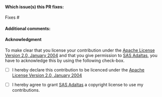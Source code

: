 <!--  Thank you for sending a pull request! Please make sure:

1. Your PR fixes a referenced issue, please create one if no issue applies to your PR.
2. The issue number is referenced in the branch name.
-->

#### Which issue(s) this PR fixes:

<!--
Example: "Fixes #(issue number)" or "Fixes (link of issue)".
-->

Fixes #

#### Additional comments:

<!--
Example: `"I was not sure if it is the right way to do but..."
-->

#### Acknowledgment

To make clear that you license your contribution under the [Apache License Version 2.0, January 2004](http://www.apache.org/licenses/LICENSE-2.0) and that you give permission to [SAS Adaltas](https://www.adaltas.com/), you have to acknowledge this by using the following check-box.

- [ ] I hereby declare this contribution to be licenced under the [Apache License Version 2.0, January 2004](http://www.apache.org/licenses/LICENSE-2.0)

- [ ] I hereby agree to grant [SAS Adaltas](https://www.adaltas.io/) a copyright license to use my contributions.
